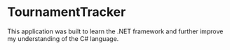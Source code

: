 # TournamentTracker

This application was built to learn the .NET framework and further improve my understanding of the C# language.
